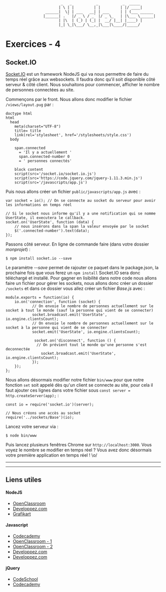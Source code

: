 				             _   _           _           _  _____
				            | \ | |         | |         | |/ ____|
				      ______|  \| | ___   __| | ___     | | (___ ______
				     |______| . ` |/ _ \ / _` |/ _ \_   | |\___ \______|
				            | |\  | (_) | (_| |  __/ |__| |____) |
				            |_| \_|\___/ \__,_|\___|\____/|_____/



# Exercices - 4

## Socket.IO

[Socket.IO](http://socket.io/) est un framework NodeJS qui va nous permettre de faire du temps réel grâce aux websockets. Il faudra donc qu'il soit disponible côté serveur & côté client. Nous souhaitons pour commencer, afficher le nombre de personnes connectées au site.


Commençons par le front. Nous allons donc modifier le fichier `/views/layout.pug` par :

```
doctype html
html
  head
    meta(charset="UTF-8")
    title= title
    link(rel='stylesheet', href='/stylesheets/style.css')
  body

    span.connected
      = 'Il y a actuellement '
      span.connected-number 0
      = ' personnes connectés'

    block content
	script(src='/socket.io/socket.io.js')
	script(src='https://code.jquery.com/jquery-1.11.3.min.js')
	script(src='/javascripts/app.js')
```

Puis nous allons créer un fichier `public/javascripts/app.js` avec :

```
var socket = io(); // On se connecte au socket du serveur pour avoir les informations en temps réel

// Si le socket nous informe qu'il y a une notification qui se nomme UserState, il executera le callback.
socket.on('UserState', function (data) {
	// nous insérons dans la span la valeur envoyée par le socket
    $('.connected-number').text(data);
});
```

Passons côté serveur. En ligne de commande faire (dans votre dossier _monprojet_) :

```
$ npm install socket.io --save
```
Le paramètre _--save_ permet de rajouter ce paquet dans le package.json, la prochaine fois que vous ferez un `npm install` Socket.IO sera donc téléchargé et installé.
Pour gagner en lisibilité dans notre code nous allons faire un fichier pour gérer les sockets, nous allons donc créer un dossier `/sockets` et dans ce dossier vous allez créer un fichier _Base.js_ avec :

```
module.exports = function(io) {
    io.on('connection', function (socket) {
            // On envoie le nombre de personnes actuellement sur le socket à tout le monde (sauf la personne qui vient de se connecter)
            socket.broadcast.emit('UserState', io.engine.clientsCount);
            // On envoie le nombre de personnes actuellement sur le socket à la personne qui vient de se connecter
            socket.emit('UserState', io.engine.clientsCount);

             socket.on('disconnect', function () {
              // On prévient tout le monde qu'une personne s'est deconnectée
                socket.broadcast.emit('UserState', io.engine.clientsCount);
            });
    });
};
```

Nous allons désormais modifier notre fichier `bin/www` pour que notre fonction `set` soit appelé dès qu'un client se connecte au site, pour cela il faut ajouter ces lignes dans votre fichier sous `const server = http.createServer(app);` :

```
const io = require('socket.io')(server);

// Nous créons une accès au socket
require('../sockets/Base')(io);
```

Lancez votre serveur via :

```
$ node bin/www
```

Puis lancez plusieurs fenêtres Chrome sur `http://localhost:3000`. Vous voyez le nombre se modifier en temps réel ? Vous avez donc désormais votre première application en temps réel ! \o/

__________
__________

## Liens utiles

#### NodeJS

* [OpenClassroom](https://openclassrooms.com/courses/des-applications-ultra-rapides-avec-node-js)
* [Developpez.com](http://nodejs.developpez.com/tutoriels/javascript/node-js-livre-debutant/)
* [Grafikart](http://www.grafikart.fr/tutoriels/nodejs/nodejs-socketio-tchat-366)

#### Javascript

* [Codecademy](https://www.codecademy.com/tracks/javascript)
* [OpenClassroom - 1](https://openclassrooms.com/courses/tout-sur-le-javascript)
* [OpenClassroom - 2](https://openclassrooms.com/courses/dynamisez-vos-sites-web-avec-javascript)
* [Developpez.com](http://javascript.developpez.com/cours/)
* [Developpez.com](http://javascript.developpez.com/cours/)

#### jQuery

* [CodeSchool](https://www.codeschool.com/courses/try-jquery)
* [Codecademy](https://www.codecademy.com/tracks/jquery)
